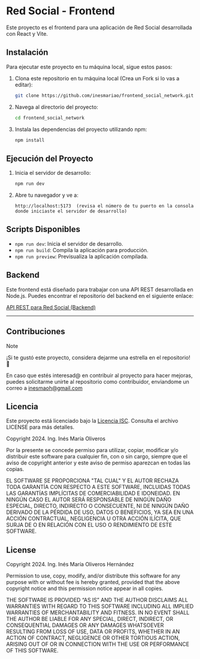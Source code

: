 # Red Social - Frontend

Este proyecto es el frontend para una aplicación de Red Social desarrollada con React y Vite.

## Instalación

Para ejecutar este proyecto en tu máquina local, sigue estos pasos:

1. Clona este repositorio en tu máquina local (Crea un Fork si lo vas a editar):

    ```bash
    git clone https://github.com/inesmariao/frontend_social_network.git
    ```

2. Navega al directorio del proyecto:

    ```bash
    cd frontend_social_network
    ```

3. Instala las dependencias del proyecto utilizando npm:

    ```bash
    npm install
    ```

## Ejecución del Proyecto

1. Inicia el servidor de desarrollo:

    ```bash
    npm run dev
    ```

2. Abre tu navegador y ve a:

    ```
    http://localhost:5173  (revisa el número de tu puerto en la consola donde iniciaste el servidor de desarrollo)
    ```

## Scripts Disponibles

- `npm run dev`: Inicia el servidor de desarrollo.
- `npm run build`: Compila la aplicación para producción.
- `npm run preview`: Previsualiza la aplicación compilada.

## Backend

Este frontend está diseñado para trabajar con una API REST desarrollada en Node.js. Puedes encontrar el repositorio del backend en el siguiente enlace:

[API REST para Red Social (Backend)](https://github.com/inesmariao/api-social-network.git)

---

## Contribuciones

> [!NOTE]
> ¡Si te gustó este proyecto, considera dejarme una estrella en el repositorio! 🌟

En caso que estés interesad@ en contribuir al proyecto para hacer mejoras, puedes solicitarme unirte al repositorio como contribuidor, enviandome un correo a inesmaoh@gmail.com

## Licencia

Este proyecto está licenciado bajo la [Licencia ISC](https://opensource.org/licenses/ISC). Consulta el archivo LICENSE para más detalles.

Copyright 2024. Ing. Inés María Oliveros

Por la presente se concede permiso para utilizar, copiar, modificar y/o distribuir este software para cualquier fin, con o sin cargo, siempre que el aviso de copyright anterior y este aviso de permiso aparezcan en todas las copias.

EL SOFTWARE SE PROPORCIONA "TAL CUAL" Y EL AUTOR RECHAZA TODA GARANTÍA CON RESPECTO A ESTE SOFTWARE, INCLUIDAS TODAS LAS GARANTÍAS IMPLÍCITAS DE COMERCIABILIDAD E IDONEIDAD. EN NINGÚN CASO EL AUTOR SERÁ RESPONSABLE DE NINGÚN DAÑO ESPECIAL, DIRECTO, INDIRECTO O CONSECUENTE, NI DE NINGÚN DAÑO DERIVADO DE LA PÉRDIDA DE USO, DATOS O BENEFICIOS, YA SEA EN UNA ACCIÓN CONTRACTUAL, NEGLIGENCIA U OTRA ACCIÓN ILÍCITA, QUE SURJA DE O EN RELACIÓN CON EL USO O RENDIMIENTO DE ESTE SOFTWARE.

## License

Copyright 2024. Ing. Inés María Oliveros Hernández

Permission to use, copy, modify, and/or distribute this software for any purpose with or without fee is hereby granted, provided that the above copyright notice and this permission notice appear in all copies.

THE SOFTWARE IS PROVIDED “AS IS” AND THE AUTHOR DISCLAIMS ALL WARRANTIES WITH REGARD TO THIS SOFTWARE INCLUDING ALL IMPLIED WARRANTIES OF MERCHANTABILITY AND FITNESS. IN NO EVENT SHALL THE AUTHOR BE LIABLE FOR ANY SPECIAL, DIRECT, INDIRECT, OR CONSEQUENTIAL DAMAGES OR ANY DAMAGES WHATSOEVER RESULTING FROM LOSS OF USE, DATA OR PROFITS, WHETHER IN AN ACTION OF CONTRACT, NEGLIGENCE OR OTHER TORTIOUS ACTION, ARISING OUT OF OR IN CONNECTION WITH THE USE OR PERFORMANCE OF THIS SOFTWARE.

